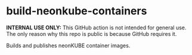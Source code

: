 # build-neonkube-containers

**INTERNAL USE ONLY:** This GitHub action is not intended for general use.  The only reason 
why this repo is public is because GitHub requires it.

Builds and publishes neonKUBE container images.

